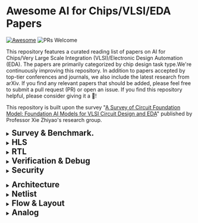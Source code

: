 # Awesome AI for Chips/VLSI/EDA Papers

[![Awesome](https://awesome.re/badge.svg)](https://awesome.re) 
![PRs Welcome](https://img.shields.io/badge/PRs-Welcome-green) 

This repository features a curated reading list of papers on AI for Chips/Very Large Scale Integration (VLSI)/Electronic Design Automation (EDA). The papers are primarily categorized by chip design task type.We're continuously improving this repository. In addition to papers accepted by top-tier conferences and journals, we also include the latest research from arXiv.
If you find any relevant papers that should be added, please feel free to submit a pull request (PR) or open an issue.
If you find this repository helpful, please consider giving it a 🌟!

This repository is built upon the survey "[A Survey of Circuit Foundation Model: Foundation AI Models for VLSI Circuit Design and EDA](https://arxiv.org/pdf/2504.03711)" published by Professor Xie Zhiyao's research group.

<details><summary><h2 style="display: inline;">Survey & Benchmark.</h2></summary>

Date|Method|Type|Conference|Paper Title and Paper Interpretation (In Chinese)|Code
-----|----|-----|-----|-----|-----
2023-10|[LLM4SS](https://ieeexplore.ieee.org/stamp/stamp.jsp?arnumber=10596266)|![suervey](https://img.shields.io/badge/-suervey-brightgreen) |Access|LLM for SoC Security: A Paradigm Shift|
2023-12-28|[Llm4eda](https://arxiv.org/pdf/2401.12224)|![suervey](https://img.shields.io/badge/-suervey-brightgreen) |arXiv|Llm4eda: Emerging progress in large language models for electronic design automation|[paper list](https://github.com/Thinklab-SJTU/Awesome-LLM4EDA)
2024-03|[LCM](https://link.springer.com/content/pdf/10.1007/s11432-024-4155-7.pdf)|![suervey](https://img.shields.io/badge/-suervey-brightgreen) |SCIS 2024|Large circuit models: opportunities and challenges.|
2024-05|[LFCD]()|![suervey](https://img.shields.io/badge/-suervey-brightgreen) |ISVLSI 2024|Llms and the future of chip design: Unveiling security risks and building trust|
2024-06|[llm-guided](https://dl.acm.org/doi/abs/10.1145/3649476.3660393)|![suervey](https://img.shields.io/badge/-suervey-brightgreen) |GLSVLSI 2024|Navigating soc security landscape on llm-guided paths|
2024-10-24|[Llm-aided](https://arxiv.org/pdf/2410.18582)|![suervey](https://img.shields.io/badge/-suervey-brightgreen) |arXiv|Llm-aided efficient hardware design automation|
2024-12|[HdvLlm](https://www.proquest.com/openview/2b7fbab1fe9882dce439c2d611ad0285/1?pq-origsite=gscholar&cbl=2032404)|![suervey](https://img.shields.io/badge/-suervey-brightgreen) |Electronics 2025|Hardware design and verification with large language models: A scoping review, challenges, and open issues|
2025-01|[LLM4EDA](https://dl.acm.org/doi/pdf/10.1145/3715324)|![suervey](https://img.shields.io/badge/-suervey-brightgreen) |TODAES 2025|A survey of research in large language models for electronic design automation|
2025-03|[🌟FoundationAI](https://arxiv.org/pdf/2504.03711)|![suervey](https://img.shields.io/badge/-suervey-brightgreen) |arXiv|A Survey of Circuit Foundation Model: Foundation AI Models for VLSI Circuit Design and EDA|

</details>

<details><summary><h2 style="display: inline;">HLS</h2></summary>

Date|Method|Conference|Paper Title and Paper Interpretation (In Chinese)|Code
-----|----|-----|-----|-----
2023-10-28|[HARP](https://par.nsf.gov/servlets/purl/10539416)|ICCAD 2023|Robust GNN-based Representation Learning for HLS|
 2024-5-25  | [Synthai](https://arxiv.org/pdf/2405.16072?)                 | arXiv        | Synthai: A multi agent generative ai framework for automated modular hls design generation. |
 2024-08-13 | [Hlspilot](https://dl.acm.org/doi/pdf/10.1145/3676536.3676781) | ICCAD 2024   | Hlspilot: Llm-based high-level synthesis                     |
 2024-8-19  | [LLMs4HLS](https://dl.acm.org/doi/pdf/10.1145/3676536.3699507) | ICCAD 2024   | Are llms any good for high-level synthesis?                  |
 2024-11-29 | [C2hlsc](https://dl.acm.org/doi/pdf/10.1145/3734524)         | TODAES 2024  | C2hlsc: Leveraging large language models to bridge the software-tohardware design gap |
2025-2-19|[LLM-assisted-HLS](https://dl.acm.org/doi/pdf/10.1145/3658617.3697616)|ASP-DAC 2025|Exploring code language models for automated hls-based hardware generation: Benchmark, infrastructure and analysis|
2024-6-13|[ProgSG](https://dl.acm.org/doi/pdf/10.1145/3670474.3685952)|MLCAD 2024|Cross-modality program representation learning for electronic design automation with high-level synthesis.|

</details>

<details><summary><h2 style="display: inline;">RTL</h2></summary>

Date|Method|Conference|Paper Title and Paper Interpretation (In Chinese)|Code
-----|----|-----|-----|-----
2020-8-27|[Dave](https://dl.acm.org/doi/pdf/10.1145/3380446.3430634)|MLCAD 2020|Dave: Deriving automatically verilog from english|
2021-10-10|[Design2Vec](https://proceedings.neurips.cc/paper/2021/file/c5aa65949d20f6b20e1a922c13d974e7-Paper.pdf)|NeurIPS 2021|Learning semantic representations to verify hardware designs|
2022-12-13|[VGen](https://arxiv.org/pdf/2212.11140)🔥|DATE 2023|Benchmarking large language models for automated verilog rtl code generation|[VGen](https://github.com/shailja-thakur/VGen)
2023-2-17|[](https://eprint.iacr.org/2023/212.pdf)||Generating secure hardware using chatgpt resistant to cwes|
2023-5-22|[Chip-chat](https://arxiv.org/pdf/2305.13243)🔥|MLCAD 2023|Chip-chat: Challenges and opportunities in conversational hardware design|[ChipChatData](https://github.com/MJoergen/ChipChatData)
2023-5-23|[Chipgpt](https://arxiv.org/pdf/2305.14019)🔥|arXiv|Chipgpt: How far are we from natural language hardware design|
2023-7-28|[Verigen](https://dl.acm.org/doi/pdf/10.1145/3643681)🔥|TODAES 2024|Verigen: A large language model for verilog code generation|
2023-9-14|[Verilogeval](https://arxiv.org/pdf/2309.07544)🔥|ICCAD 2023|Verilogeval: Evaluating large language models for verilog code generation|[verilog-eval](https://github.com/NVlabs/verilog-eval)
2023-9-19|[GPT4AIGChip](https://arxiv.org/pdf/2309.10730)🔥|ICCAD 2023|GPT4AIGChip: Towards next-generation AI accelerator design automation via large language models.|
2023-10-31|[ChipNeMo](https://arxiv.org/pdf/2311.00176)🔥|arXiv|ChipNeMo: Domain-Adapted LLMs for Chip Design|
2023-11-8|[Autochip](https://arxiv.org/pdf/2311.04887)🔥|arXiv|Autochip: Automating hdl generation using llm feedback|[AutoChip](https://github.com/shailja-thakur/AutoChip)
2023-12-8|SNS v2|MICRO 2023|Fast, robust and transferable prediction for hardware logic synthesis|
2023-12-14|[Rtlcoder](https://arxiv.org/pdf/2312.08617)|TCAD 2024|Rtlcoder: Fully open-source and efficient llm-assisted rtl code generation technique|[RTL-Coder](https://github.com/hkustzhiyao/RTL-Coder)
2024-1-12|[AttenSink](https://arxiv.org/pdf/2401.08683)|arxiv|Zero-shot rtl code generation with attention sink augmented large language models|
2024-2-5|[MCTS](https://arxiv.org/pdf/2402.03289)|arxiv|Make every move count: Llm-based high-quality rtl code generation using mcts|
2024-2-23|[Betterv](https://arxiv.org/pdf/2402.03375)|ICML 2024|Betterv: Controlled verilog generation with discriminative guidance|
2024-3-11|[En2asic](https://arxiv.org/pdf/2403.07039?)|arxiv|From english to asic: Hardware implementation with large language model|
2024-3-17|[chipgptft](https://dl.acm.org/doi/pdf/10.1145/3649329.3657356)|DAC 2024|Data is all you need: Finetuning llms for chip design via an automated design-data augmentation framework|[chipgptft](https://github.com/aichipdesign/chipgptft)
2024-4-12|[Creativeval](https://arxiv.org/pdf/2404.08806)|LAD 2024|Creativeval: Evaluating creativity of llm-based hardware code generation|[CreativEval](https://github.com/matthewdelorenzo/CreativEval/)
2024-5-27|[Rtl-repo](https://arxiv.org/pdf/2405.17378?)|LAD 2024|Rtl-repo: A benchmark for evaluating llms on large-scale rtl design projects|[code](https://github.com/AUCOHL/RTL-Repo)
2024-6-6|[Vhdl-eval](https://arxiv.org/pdf/2406.04379?)|LAD 2024|Vhdl-eval: A framework for evaluating large language models in vhdl code generation|
2024-7-2|[Mg-verilog](https://arxiv.org/pdf/2407.01910?)|LAD 2024|Mg-verilog: Multi-grained dataset towards enhanced llm-assisted verilog generation|[code](https://github.com/GATECH-EIC/mg-verilog)
2024-7-4|[CBA](https://arxiv.org/pdf/2407.18326)|arxiv|Classification-based automatic hdl code generation using llms|
2024-7-11|[chipgptv](https://dl.acm.org/doi/pdf/10.1145/3676536.3676679)|ICCAD 2024|Natural language is not enough: Benchmarking multi-modal generative ai for verilog generation|[code](https://github.com/aichipdesign/chipgptv)
2024-7-15|[Codev](https://arxiv.org/pdf/2407.10424)|arxiv|Codev: Empowering llms for verilog generation through multi-level summarization|[CodeV](https://github.com/IPRC-DIP/CodeV)
2024-7-21|[VeriSeek](https://arxiv.org/pdf/2407.18271)|arxiv|Large Language Model for Verilog Generation with Code-Structure-Guided Reinforcement Learning|
2024-7-23|[Origen](https://arxiv.org/pdf/2407.16237?)|ICCAD 2024|Origen: Enhancing rtl code generation with code-to-code augmentation and self-reflection|[OriGen](https://github.com/pku-liang/OriGen)
2024-7-23|[Hp4lcd](https://arxiv.org/pdf/2407.18276?)|MLCAD 2024|Rome was not built in a single step: Hierarchical prompting for llm-based chip design|
2024-7-24|[Autovcoder](https://arxiv.org/pdf/2407.18333?)|ICCD 2024|Autovcoder: A systematic framework for automated verilog code generation using llms|[AutoVCoder](https://github.com/sjtu-zhao-lab/AutoVCoder)
2024-8-15|[Verilogcoder](https://arxiv.org/pdf/2408.08927)|AAAI 2025|Verilogcoder: Autonomous verilog coding agents with graph-based planning and abstract syntax tree (ast)-based waveform tracing tool|[VerilogCoder](https://github.com/NVlabs/VerilogCoder)
2024-8-20|[ReVerilogeval](https://arxiv.org/pdf/2408.11053v1)|arxiv|Revisiting verilogeval: Newer llms, in-context learning, and specification-to-rtl tasks|
2024-9-9|[CoDes](https://dl.acm.org/doi/pdf/10.1145/3670474.3685966)|MLCAD 2024|Chain-of-descriptions: Improving code llms for vhdl code generation and summarization|
2024-9-19|[Craftrtl](https://arxiv.org/pdf/2409.12993?)|ICLR 2025|Craftrtl: High-quality synthetic data generation for verilog code models with correct-by-construction non-textual representations and targeted code repair|[craftrtl](https://github.com/nvlabs/craftrtl)
2024-11-21|[AIVRIL2](https://arxiv.org/pdf/2412.04485)|DATE 2024|Eda-aware rtl generation with large language models|
2024-11-25|[Opl4gpt](https://eprint.iacr.org/2024/1905.pdf)|ASP-DAC 2025|Opl4gpt: An application space exploration of optimal programming language for hardware design by llm|
2024-12-10|[Mage](https://arxiv.org/pdf/2412.07822)|arxiv|Mage: A multi-agent engine for automated rtl code generation|[MAGE](https://github.com/stable-lab/MAGE)
2025-1-6|[Rtlsquad](https://arxiv.org/pdf/2501.05470?)|arxiv|Rtlsquad: Multi-agent based interpretable rtl design|
2025-2-15|[Lintllm](https://arxiv.org/pdf/2502.10815)|arxiv|Lintllm: An open-source verilog linting framework based on large language models|
2025-2-20|[Deeprtl](https://arxiv.org/pdf/2502.15832?)|ICLR 2025|Deeprtl: Bridging verilog understanding and generation with a unified representation model|
2025-3-4|[CircuitEncoder](https://zhiyaoxie.com/files/ASPDAC25_CircuitEncoder.pdf)|ASP-DAC 2025|A self-supervised, pre-trained, and cross-stage-aligned circuit encoder provides a foundation for various design tasks|
2025-03-18|[VFlow](https://arxiv.org/pdf/2504.03723)||VFlow: Discovering Optimal Agentic Workflows for Verilog Generation|
2025-3-19|[Openllm-rtl](https://arxiv.org/pdf/2503.15112)|ICCAD 2024|Openllm-rtl: Open dataset and benchmark for llm-aided design rtl generation|
2025-03-27|[RocketPPA](https://arxiv.org/pdf/2503.21971)||RocketPPA: Code-Level Power, Performance, and Area Prediction via LLM and Mixture of Experts|
2025-03-30|[HDLCORE](https://arxiv.org/pdf/2503.16528)||HDLCORE: A TRAINING-FREE FRAMEWORK FOR MIT-IGATING HALLUCINATIONS IN LLM-GENERATED HDL|
2025-5-4|[Circuitfusion](https://arxiv.org/pdf/2505.02168)|ICLR 2025|Circuitfusion: multimodal circuit representation learning for agile chip design|[CircuitFusion](https://github.com/hkust-zhiyao/CircuitFusion)

</details>

<details><summary><h2 style="display: inline;">Verification & Debug</h2></summary>

Date|Method|Conference|Paper Title and Paper Interpretation (In Chinese)|Code
-----|----|-----|-----|-----
2023-06-03|[NL2SVA](https://openreview.net/pdf?id=FKH8qCuM44)|DAV 2023|Towards improving verification productivity with circuitaware translation of natural language to systemverilog assertions|
2023-09-18|[AutoSVA2](https://arxiv.org/pdf/2309.09437)|arxiv|Using LLMs to facilitate formal verification of RTL|
2023-10-06|[LLM4DV](https://arxiv.org/pdf/2310.04535)|FCCM 2025|Llm4dv: Using large language models for hardware test stimuli generation.|[ml4dv](https://github.com/ZixiBenZhang/ml4dv)
2023-11-28|[RTLFixer](https://arxiv.org/pdf/2311.16543)🔥|DAC 2024|Rtlfixer: Automatically fixing rtl syntax errors with large language models|[RTLFixer](https://github.com/NVlabs/RTLFixer)
2024-01-31|[ChIRAAG](https://arxiv.org/pdf/2402.00093)|ISVLSI 2024|Chiraag: Chatgpt informed rapid and automated assertion generation.|[ChIRAAG](https://github.com/karthikmaddala/ChIRAAG)
2024-02-01|[AssertLLM](https://arxiv.org/pdf/2402.00386)|ASP-DAC 2025|AssertLLM: Generating and evaluating hardware verification assertions from design specifications via multi-LLMs.|[AssertLLM](https://github.com/hkust-zhiyao/AssertLLM)
2024-03-18|[HDLDebugger](https://dl.acm.org/doi/pdf/10.1145/3735638)|TODAES 2024|Hdldebugger: Streamlining hdl debugging with large language models|
2024-05-10| [MEIC](https://arxiv.org/pdf/2405.06840)                     | ICCAD 2024   | Meic: Re-thinking rtl debug automation using llms            |
2024-05-31|[VeriAssist](https://arxiv.org/pdf/2406.00115)|arxiv|Towards llm-powered verilog rtl assistant: Self-verification and self-correction|
2024-06-03|[VerilogReader](https://arxiv.org/pdf/2406.04373?)|LAD 2024|Verilogreader: Llm-aided hardware test generation|
2024-06-10||DATE 2024|Llm-based processor verification: A case study for neuronnorphic processor.|
2024-06-24|[Latg](https://arxiv.org/pdf/2406.17132)|arxiv|Llm-aided testbench generation and bug detection for finite-state machines.|
2024-06-26|[AssertionBench](https://arxiv.org/pdf/2406.18627)|arxiv|Assertionbench: A benchmark to evaluate large-language models for assertion generation|
2024-8-15| [Verilogcoder](https://arxiv.org/pdf/2408.08927)             | AAAI 2025    | Verilogcoder: Autonomous verilog coding agents with graph-based planning and abstract syntax tree (ast)-based waveform tracing tool | [VerilogCoder](https://github.com/NVlabs/VerilogCoder) 
 2024-10-01 | [llmrag](https://agra.informatik.uni-bremen.de/doc/konf/LAD2024_KQ.pdf) | LAD 2025     | From bugs to fixes: Hdl bug identification and patching using llms and rag |
2024-10-15|[FVEval](https://arxiv.org/pdf/2410.23299)|DATE 2025|Fveval: Understanding language model capabilities in formal verification of digital hardware|[FVEval](https://github.com/NVlabs/FVEval)
2024-11-25|[UVLLM](https://arxiv.org/pdf/2411.16238)|arxiv|Uvllm: An automated universal rtl verification framework using llms.|
2024-05-29||VTS 2024|Domain-adapted llms for vlsi design and verification: A case study on formal verification|
2025-06-13|[PRO-V](https://arxiv.org/pdf/2506.12200)||PRO-V: An Efficient Program Generation Multi-Agent System for Automatic RTL Verification|



</details>

<details><summary><h2 style="display: inline;">Security</h2></summary>

Date|Method|Conference|Paper Title and Paper Interpretation (In Chinese)|Code
-----|----|-----|-----|-----
2021-12-03|[EZSVR](https://arxiv.org/pdf/2112.02125)🔥|SP 2023|Examining zero-shot vulnerability repair with large language models|
2023-02||TIFS 2024|On hardware security bug code fixes by prompting large language models|
2023-06-24|[SAbyLLM](https://arxiv.org/pdf/2306.14027)|TIFS 2024|(security) assertions by large language models|
2023-08-14|[DIVAS](https://arxiv.org/pdf/2308.06932)|arxiv|Divas: An llm-based end-to-end framework for soc security analysis and policy-based protection|
2023-08-21|[NSPG](https://arxiv.org/pdf/2308.11042)|arxiv|Unlocking hardware security assurance: The potential of llms|
2023-10-10|[SCAR](https://arxiv.org/pdf/2310.06257)|TVLSI 2024|Scar: Power side-channel analysis at rtl level|
2023-11-26|Netlist Whisperer|ASHES 2023|Netlist whisperer: Ai and nlp fight circuit leakage!|
2024-05|[SecRT-LLM](https://www.researchgate.net/profile/Dipayan-Saha/publication/381234667_Empowering_Hardware_Security_with_LLM_The_Development_of_a_Vulnerable_Hardware_Database/links/675936c2138b414414d56fcb/Empowering-Hardware-Security-with-LLM-The-Development-of-a-Vulnerable-Hardware-Database.pdf)|HOST 2024|Empowering hardware security with llm: The development of a vulnerable hardware database|
2024-05|[Self-HWDebug](https://arxiv.org/pdf/2405.12347)|ISVLSI 2024|Self-hwdebug: Automation of llm self-instructing for hardware security verification|
 2024-10-01 | [llmrag](https://agra.informatik.uni-bremen.de/doc/konf/LAD2024_KQ.pdf) | LAD 2025    | From bugs to fixes: Hdl bug identification and patching using llms and rag |

​	</details>

<details><summary><h2 style="display: inline;">Architecture</h2></summary>

Date|Method|Conference|Paper Title and Paper Interpretation (In Chinese)|Code
-----|----|-----|-----|-----
2023-06-12|[LCDA](https://arxiv.org/pdf/2306.06923)|arxiv|On the viability of using LLMs for SW/HW co-design: An example in designing CiM DNN accelerators.|
2023-07-17|[QGAS](https://arxiv.org/pdf/2307.08191)|arxiv|Unleashing the potential of LLMs for quantum computing: A study in quantum architecture design|
2023-9-19|[GPT4AIGChip](https://arxiv.org/pdf/2309.10730)🔥|ICCAD 2023|GPT4AIGChip: Towards next-generation AI accelerator design automation via large language models.|
2024-1-24|[SpecLLM](https://arxiv.org/pdf/2401.13266)|arxiv|SpecLLM: Exploring generation and review of vlsi design specification with large language model.|

</details>

<details><summary><h2 style="display: inline;">Netlist</h2></summary>

Date|Method|Conference|Paper Title and Paper Interpretation (In Chinese)|Code
-----|----|-----|-----|-----
| Gamora | DAC 2023     |Gamora: Graph learning based symbolic reasoning for large-scale boolean networks|
| DeepGate | DAC 2022     |DeepGate: Learning neural representations of logic gates|
| DeepGate2  | ICCAD 2023   |DeepGate2: Functionality-aware circuit representation learning|
| Deepgate4   | ICLR 2025    |Deepgate4: Efficient and effective representation learning for circuit design at scale|
|| DAC 2024     |Less is more: Hop-wise graph attention for scalable and generalizable learning on circuits|
            | Polargate| ICCAD 2024   |Polargate: Breaking the functionality representation bottleneck of and-inverter graph neural network|
            | Deepseq| DATE         |Deepseq: Deep sequential circuit learning. In Design, Automation and Test in Europe Conference and Exhibition|
            | Deepseq2                                                     | ASP-DAC 2025 |Deepseq2: Enhanced sequential circuit learning with disentangled representations|
            | Fgnn                                                         | DAC 2022     |Functionality matters in netlist representation learning|
            | Fgnn2                                                        | TCAD 2024    |Fgnn2: A powerful pre-training framework for learning the logic functionality of circuits|
2025-3-4| [CircuitEncoder](https://zhiyaoxie.com/files/ASPDAC25_CircuitEncoder.pdf) |ASP-DAC 2025|A self-supervised, pre-trained, and cross-stage-aligned circuit encoder provides a foundation for various design tasks|
            | MGVGA                                                        | ICLR 2025    | Circuit representation learning with masked gatemodeling and verilog-aigalignment |      
            | Nettag                                                       | DAC 2025     | Nettag: A multimodal rtl-and-layoutaligned netlist foundation model via text-attributed graph |      
            | Deepcell                                                     | arxiv        |Deepcell: Multiview representation learning for post-mapping netlists|
 2025-04-12 |[NetTAG](https://arxiv.org/pdf/2504.09260)|arxiv|NetTAG: A Multimodal RTL-and-Layout-Aligned Netlist Foundation Model via Text-Attributed Graph|
 2025-04-13 |[GenEDA](https://arxiv.org/pdf/2504.09485?)|arxiv|GenEDA: Unleashing Generative Reasoning on Netlist via Multimodal Encoder-Decoder Aligned Foundation Model|
            |                                                              |              |                                                              |

</details>

<details><summary><h2 style="display: inline;">Flow & Layout</h2></summary>

Date|Method|Conference|Paper Title and Paper Interpretation (In Chinese)|Code
-----|----|-----|-----|-----
2023-08| [ChatEDA](https://arxiv.org/pdf/2308.10204)            | MLCAD 2023 | Chateda: A large language model powered autonomous agent for eda | [ChatEDAv1](https://github.com/wuhy68/ChatEDAv1) 
 2024-07    | RAG-[EDA](https://arxiv.org/pdf/2407.15353)                  | ICCAD 2024 | Customized retrieval augmented generation and benchmarking for eda tool documentation qa | [RAG-EDA](https://github.com/lesliepy99/RAG-EDA) 
 2024-12    | [ChipAlign](https://arxiv.org/pdf/2412.19819?)         | arxiv | Chipalign: Instruction alignment in large language models for chip design via geodesic interpolation |
 2024-05-24 | [LLM4Scldof](https://arxiv.org/pdf/2406.06549?)              | LAD 2024   | Large language model (llm) for standard cell layout design optimization |
 2024-07-15 | [FabGPT](https://arxiv.org/pdf/2407.10810?)                  | ICCAD 2024 | Fabgpt: An efficient large multimodal model for complex wafer defect knowledge queries |
 2024-08-24 | two-[stage](https://ojs.aaai.org/index.php/AAAI/article/view/34479) | AAAI 2024  | Intelligent opc engineer assistant for semiconductor manufacturing |
 2024-11-28 | DRC-[Coder](https://dl.acm.org/doi/pdf/10.1145/3698364.3705347) | arxiv      | Drc-coder: Automated drc checker code generation using llm autonomous agent |

</details>

<details><summary><h2 style="display: inline;">Analog</h2></summary>

Date|Method|Conference|Paper Title and Paper Interpretation (In Chinese)|Code
-----|----|-----|-----|-----
2023-12|[LADAC](https://www.techrxiv.org/doi/full/10.36227/techrxiv.170473941.10097233)||Ladac: Large language model-driven auto-designer for analog circuits|
2024-05|[AnalogCoder](https://ojs.aaai.org/index.php/AAAI/article/view/32016)|AAAI 2025|Analogcoder: Analog circuit design via training-free code generation|[AnalogCoder](https://github.com/anonyanalog/AnalogCoder)
2024-05|FLAG|ISCAS 2024|Flag: Formula-llm-based auto-generator for baseband hardware|
2024-04-09|[ADO-LLM](https://dl.acm.org/doi/pdf/10.1145/3676536.3676816)|ISCAS 2024|Ado-llm: Analog design bayesian optimization with in-context learning of large language models|
2024-07|[LaMAGIC](https://arxiv.org/pdf/2407.18269?)||Lamagic: Language-model-based topology generation for analog integrated circuits|
2024-11|Artisan|DAC 2024|Artisan: Automated operational amplifier design via domain-specific large language model|
2024-11-19|[LEDRO](https://arxiv.org/pdf/2411.12930)||Ledro: Llm-enhanced design space reduction and optimization for analog circuits|
2024-12-17|[AnalogXpert](https://arxiv.org/abs/2412.19824)||Analogxpert: Automating analog topology synthesis by incorporating circuit design expertise into large language models|
2025-02-28|[AnalogGenie](https://arxiv.org/pdf/2503.00205)|ICLR 2025|Analoggenie: A generative engine for automatic discovery of analog circuit topologies|[AnalogGenie](https://github.com/xz-group/AnalogGenie)

</details>
